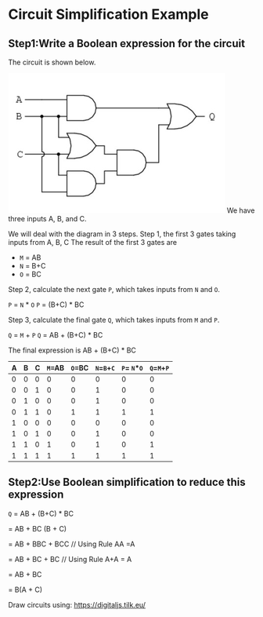 
# Circuit Simplification Example

## Step1:Write a Boolean expression for the circuit

The circuit is shown below.

![Circuits Simplification](CircuitsSimplification.jpg)
We have three inputs A, B, and C.

We will deal with the diagram in 3 steps.  Step 1, the first 3 gates taking inputs from A, B, C
The result of the first 3 gates are

- `M` = AB
- `N` = B+C
- `O` = BC

Step 2, calculate the next gate `P`, which takes inputs from `N` and `O`.

`P` = `N` * `O`
`P` = (B+C) * BC

Step 3, calculate the final gate `Q`, which takes inputs from `M` and `P`.

`Q` = `M` + `P`
`Q` = AB + (B+C) * BC

The final expression is AB + (B+C) * BC

| A | B | C | `M`=AB | `O`=BC | `N`=`B`+`C` | `P`= `N`*`O` | `Q`=`M`+`P` |
|---|---|---|----|----|-----|------------|-----------------|
| 0 | 0 | 0 | 0  | 0  | 0   | 0          | 0               |
| 0 | 0 | 1 | 0  | 0  | 1   | 0          | 0               |
| 0 | 1 | 0 | 0  | 0  | 1   | 0          | 0               |
| 0 | 1 | 1 | 0  | 1  | 1   | 1          | 1               |
| 1 | 0 | 0 | 0  | 0  | 0   | 0          | 0               |
| 1 | 0 | 1 | 0  | 0  | 1   | 0          | 0               |
| 1 | 1 | 0 | 1  | 0  | 1   | 0          | 1               |
| 1 | 1 | 1 | 1  | 1  | 1   | 1          | 1               |

## Step2:Use Boolean simplification to reduce this expression

`Q` = AB + (B+C) * BC

= AB + BC (B + C)

= AB + BBC + BCC // Using Rule AA =A

= AB + BC + BC // Using Rule A+A = A

= AB + BC

= B(A + C)

Draw circuits using:
<https://digitaljs.tilk.eu/>

